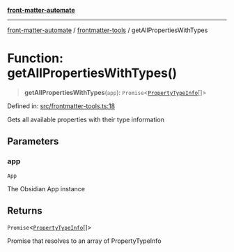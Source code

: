 [**front-matter-automate**](../../README.md)

***

[front-matter-automate](../../modules.md) / [frontmatter-tools](../README.md) / getAllPropertiesWithTypes

# Function: getAllPropertiesWithTypes()

> **getAllPropertiesWithTypes**(`app`): `Promise`\<[`PropertyTypeInfo`](../../types/type-aliases/PropertyTypeInfo.md)[]\>

Defined in: [src/frontmatter-tools.ts:18](https://github.com/Christian-Me/folder-to-tags-plugin/blob/c4f3804089f2bfe27979efdfa349dd5a9da04cc5/src/frontmatter-tools.ts#L18)

Gets all available properties with their type information

## Parameters

### app

`App`

The Obsidian App instance

## Returns

`Promise`\<[`PropertyTypeInfo`](../../types/type-aliases/PropertyTypeInfo.md)[]\>

Promise that resolves to an array of PropertyTypeInfo
